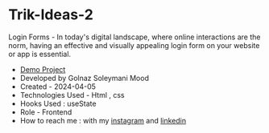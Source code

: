 # Trik-Ideas-2
Login Forms - In today's digital landscape, where online interactions are the norm, having an effective and visually appealing login form on your website or app is essential.
- [Demo Project]()
- Developed by Golnaz Soleymani Mood
- Created - 2024-04-05
- Technologies Used - Html , css
- Hooks Used : useState 
- Role - Frontend
- How to reach me : with my [instagram](https://www.instagram.com/Soleymani_golnaz_web) and [linkedin](https://www.linkedin.com/in/Golnaz-Soleymani-Mood)
